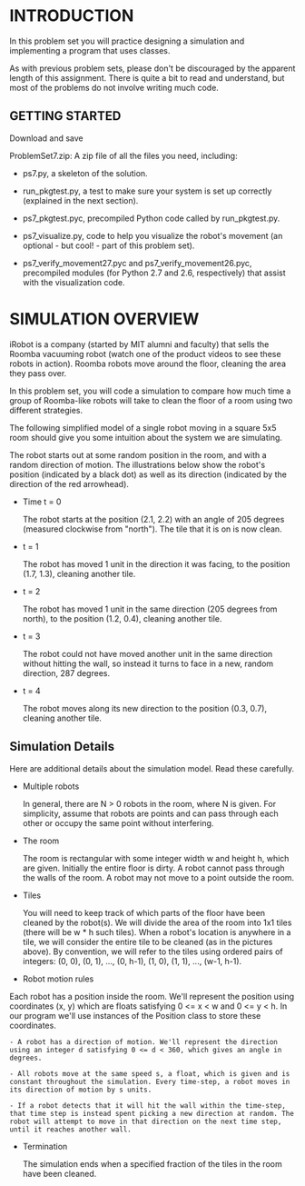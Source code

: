 INTRODUCTION
============

In this problem set you will practice designing a simulation and implementing a program that uses classes.

As with previous problem sets, please don't be discouraged by the apparent length of this assignment. There is quite a bit to read and understand, but most of the problems do not involve writing much code.

GETTING STARTED
---------------

Download and save

ProblemSet7.zip: A zip file of all the files you need, including:

 - ps7.py, a skeleton of the solution.

 - run_pkgtest.py, a test to make sure your system is set up correctly (explained in the next section).

 - ps7_pkgtest.pyc, precompiled Python code called by run_pkgtest.py.

 - ps7_visualize.py, code to help you visualize the robot's movement (an optional - but cool! - part of this problem set).

 - ps7_verify_movement27.pyc and ps7_verify_movement26.pyc, precompiled modules (for Python 2.7 and 2.6, respectively) that assist with the visualization code.

SIMULATION OVERVIEW
===================

iRobot is a company (started by MIT alumni and faculty) that sells the Roomba vacuuming robot (watch one of the product videos to see these robots in action). Roomba robots move around the floor, cleaning the area they pass over.

In this problem set, you will code a simulation to compare how much time a group of Roomba-like robots will take to clean the floor of a room using two different strategies.

The following simplified model of a single robot moving in a square 5x5 room should give you some intuition about the system we are simulating.

The robot starts out at some random position in the room, and with a random direction of motion. The illustrations below show the robot's position (indicated by a black dot) as well as its direction (indicated by the direction of the red arrowhead).


 - Time t = 0

   The robot starts at the position (2.1, 2.2) with an angle of 205 degrees (measured clockwise from "north"). The tile that it is on is now clean.

 - t = 1

   The robot has moved 1 unit in the direction it was facing, to the position (1.7, 1.3), cleaning another tile.

 - t = 2

   The robot has moved 1 unit in the same direction (205 degrees from north), to the position (1.2, 0.4), cleaning another tile.

 - t = 3

   The robot could not have moved another unit in the same direction without hitting the wall, so instead it turns to face in a new, random direction, 287 degrees.

 - t = 4

   The robot moves along its new direction to the position (0.3, 0.7), cleaning another tile.

Simulation Details
------------------

Here are additional details about the simulation model. Read these carefully.

 - Multiple robots

   In general, there are N > 0 robots in the room, where N is given. For simplicity, assume that robots are points and can pass through each other or occupy the same point without interfering.

 - The room

   The room is rectangular with some integer width w and height h, which are given. Initially the entire floor is dirty. A robot cannot pass through the walls of the room. A robot may not move to a point outside the room.

 - Tiles

   You will need to keep track of which parts of the floor have been cleaned by the robot(s). We will divide the area of the room into 1x1 tiles (there will be w * h such tiles). When a robot's location is anywhere in a tile, we will consider the entire tile to be cleaned (as in the pictures above). By convention, we will refer to the tiles using ordered pairs of integers: (0, 0), (0, 1), ..., (0, h-1), (1, 0), (1, 1), ..., (w-1, h-1).

 - Robot motion rules

Each robot has a position inside the room. We'll represent the position using coordinates (x, y) which are floats satisfying 0 <= x < w and 0 <= y < h. In our program we'll use instances of the Position class to store these coordinates.

    - A robot has a direction of motion. We'll represent the direction using an integer d satisfying 0 <= d < 360, which gives an angle in degrees.

    - All robots move at the same speed s, a float, which is given and is constant throughout the simulation. Every time-step, a robot moves in its direction of motion by s units.

    - If a robot detects that it will hit the wall within the time-step, that time step is instead spent picking a new direction at random. The robot will attempt to move in that direction on the next time step, until it reaches another wall.

 - Termination

   The simulation ends when a specified fraction of the tiles in the room have been cleaned.
